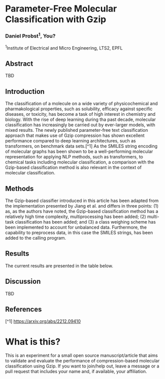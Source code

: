# Parameter-Free Molecular Classification with Gzip
### Daniel Probst<sup>1</sup>, You?
<sup>1</sup>Institute of Electrical and Micro Engineering, LTS2, EPFL

## Abstract
TBD

## Introduction
The classification of a molecule on a wide variety of physicochemical and pharmakological properties, such as solubility, efficacy against specific diseases, or toxicity, has become a task of high interest in chemistry and biology. With the rise of deep learning during tha past decade, molecular classification has increasingly be carried out by ever-larger models, with mixed results. The newly published parameter-free text classification approach that makes use of Gzip compression has shown excellent performance compared to deep learning architectures, such as transformers, on benchmark data sets.[^1] As the SMILES string encoding of molecular graphs has been shown to be a well-performing molecular representation for applying NLP methods, such as transformers, to chemical tasks including molecular classification, a comparison with the Gzip-based classification method is also relevant in the context of molecular classification.

## Methods
The Gzip-based classifier introduced in this article has been adapted from the implementation presented by Jiang et al. and differs in three points: (1) as, as the authors have noted, the Gzip-based classification method has a relatively high time complexity, multiprocessing has been added; (2) multi-task classification has been added; and (3) a class weighing scheme has been implemented to account for unbalanced data. Furthermore, the capability to preprocess data, in this case the SMILES strings, has been added to the calling program.

## Results
The current results are presented in the table below.

## Discussion
TBD

## References
[^1] https://arxiv.org/abs/2212.09410

# What is this?
This is an experiment for a small open source manuscript/article that aims to validate and evaluate the performance of compression-based molecular classification using Gzip. If you want to join/help out, leave a message or a pull request that includes your name and, if available, your affiliation.